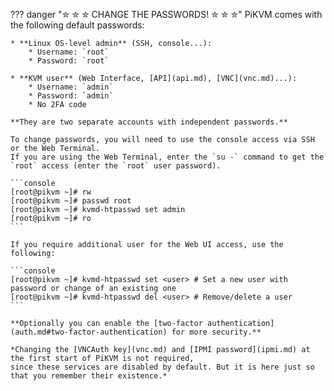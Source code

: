 ??? danger "✮ ✮ ✮ CHANGE THE PASSWORDS! ✮ ✮ ✮"
    PiKVM comes with the following default passwords:

    * **Linux OS-level admin** (SSH, console...):
        * Username: `root`
        * Password: `root`

    * **KVM user** (Web Interface, [API](api.md), [VNC](vnc.md)...):
        * Username: `admin`
        * Password: `admin`
        * No 2FA code

    **They are two separate accounts with independent passwords.**

    To change passwords, you will need to use the console access via SSH or the Web Terminal.
    If you are using the Web Terminal, enter the `su -` command to get the `root` access (enter the `root` user password).

    ```console
    [root@pikvm ~]# rw
    [root@pikvm ~]# passwd root
    [root@pikvm ~]# kvmd-htpasswd set admin
    [root@pikvm ~]# ro
    ```

    If you require additional user for the Web UI access, use the following:

    ```console
    [root@pikvm ~]# kvmd-htpasswd set <user> # Set a new user with password or change of an existing one
    [root@pikvm ~]# kvmd-htpasswd del <user> # Remove/delete a user
    ```

    **Optionally you can enable the [two-factor authentication](auth.md#two-factor-authentication) for more security.**

    *Changing the [VNCAuth key](vnc.md) and [IPMI password](ipmi.md) at the first start of PiKVM is not required,
    since these services are disabled by default. But it is here just so that you remember their existence.*
